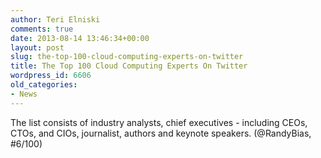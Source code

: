 ```yaml
---
author: Teri Elniski
comments: true
date: 2013-08-14 13:46:34+00:00
layout: post
slug: the-top-100-cloud-computing-experts-on-twitter
title: The Top 100 Cloud Computing Experts On Twitter
wordpress_id: 6606
old_categories:
- News
---
```


The list consists of industry analysts, chief executives - including CEOs, CTOs, and CIOs, journalist, authors and keynote speakers. (@RandyBias, #6/100)
